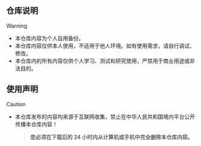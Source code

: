 ## 仓库说明

> [!WARNING]
> 
> - 本仓库内容为个人自用备份。
> - 本仓库内容仅供本人使用，不适用于他人环境。如有使用需求，请自行调试、修改。
> - 本仓库内的所有内容仅供个人学习、测试和研究使用，严禁用于商业用途或非法目的。


## 使用声明

> [!CAUTION]
> 
> - 本仓库发布的内容均来源于互联网收集，禁止在中华人民共和国境内平台公开传播本仓库内容！
> 
>   > **您必须在下载后的 24 小时内从计算机或手机中完全删除本仓库内容。**
